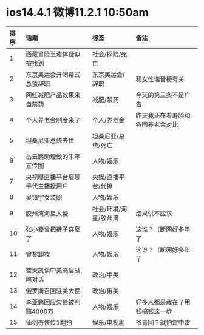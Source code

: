 # ios14.4.1 微博11.2.1 10:50am

|排序|话题|标签|备注|
|:-|:-|:-|:-|
|1|西藏冒险王遗体疑似被找到|社会/探险/死亡||
|2|东京奥运会开闭幕式总监辞职|东京奥运会/辞职|和女性谐音梗有关|
|3|网红减肥产品效果来自禁药|减肥/禁药|今天的第三条不是广告|
|4|个人养老金制度来了|个人/养老金|昨天我还在看寿险和各国养老金对比|
|5|坦桑尼亚总统去世|坦桑尼亚/总统/死亡||
|6|岳云鹏助理做的牛年宣传图|人物/娱乐||
|7|央视曝直播平台雇聊手代主播撩用户|央媒/直播平台/代撩||
|8|吴镇宇女装照|人物/娱乐||
|9|胶州湾海星入侵|社会/环境/海星/胶州湾|结果供不应求|
|10|张小斐曾把裤子穿反了|人物/娱乐|这谁？（断网好多年了|
|11|曾黎卸妆|人物/娱乐|这谁？（断网好多年了|
|12|崔天凯谈中美高层战略对话|政治/中美||
|13|俄罗斯召回驻美大使|政治/俄美||
|14|李亚鹏回应欠债被判赔4000万|人物/娱乐|好多人都是栽在了用钱搞钱这一步|
|15|仙剑奇侠传1翻拍|娱乐/电视剧|爷青回？就怕雷中雷|
